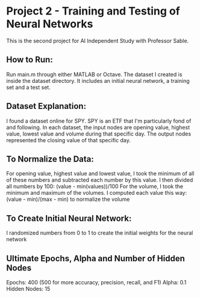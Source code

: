 # Project 2 - Training and Testing of Neural Networks

This is the second project for AI Independent Study with Professor Sable. 

## How to Run:
Run main.m through either MATLAB or Octave. The dataset I created is inside the dataset directory. It includes an initial neural network, a training set and a test set. 

## Dataset Explanation:
I found a dataset online for SPY. SPY is an ETF that I'm particularly fond of and following. 
In each dataset, the input nodes are opening value, highest value, lowest value and volume during that specific day. The output nodes represented the closing value of that specific day. 

## To Normalize the Data:
For opening value, highest value and lowest value, I took the minimum of all of these numbers and subtracted each number by this value. I then divided all numbers by 100: (value - min(values))/100
For the volume, I took the minimum and maximum of the volumes. I computed each value this way: (value - min)/(max - min) to normalize the volume 

## To Create Initial Neural Network:
I randomized numbers from 0 to 1 to create the initial weights for the neural network 

## Ultimate Epochs, Alpha and Number of Hidden Nodes
Epochs: 400 (500 for more accuracy, precision, recall, and F1)
Alpha: 0.1
Hidden Nodes: 15

